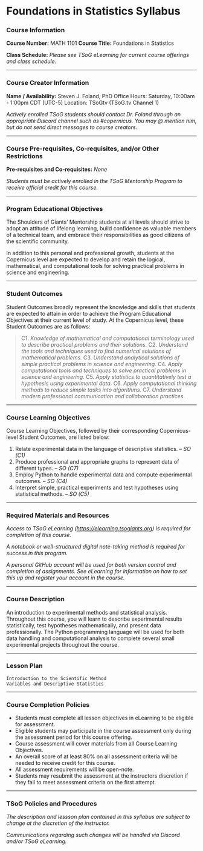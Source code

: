 # Foundations in Statistics Syllabus

### Course Information
**Course Number:** MATH 1101
**Course Title:** Foundations in Statistics

**Class Schedule:** *Please see TSoG eLearning for current course offerings and class schedule.*

----
### Course Creator Information
**Name / Availability:** 
	Steven J. Foland, PhD
	Office Hours: Saturday, 10:00am - 1:00pm CDT (UTC-5)
	Location: TSoGtv (TSoG.tv Channel 1)
	
*Actively enrolled TSoG students should contact Dr. Foland through an appropriate Discord channel such as #copernicus. You may @ mention him, but do not send direct messages to course creators.*

----


### Course Pre-requisites, Co-requisites, and/or Other Restrictions
**Pre-requisites and Co-requisites:** *None*

*Students must be actively enrolled in the TSoG Mentorship Program to receive official credit for this course.*

----

### Program Educational Objectives
The Shoulders of Giants’ Mentorship students at all levels should strive to adopt an attitude of lifelong learning, build confidence as valuable members of a technical team, and embrace their responsibilities as good citizens of the scientific community.

In addition to this personal and professional growth, students at the Copernicus level are expected to develop and retain the logical, mathematical, and computational tools for solving practical problems in science and engineering.

----
### Student Outcomes
Student Outcomes broadly represent the knowledge and skills that students are expected to attain in order to achieve the Program Educational Objectives at their current level of study. At the Copernicus level, these Student Outcomes are as follows:
>C1. *Knowledge of mathematical and computational terminology used to describe practical problems and their solutions.*
C2. *Understand the tools and techniques used to find numerical solutions of mathematical problems.*
C3. *Understand analytical solutions of simple practical problems in science and engineering.*
C4. *Apply computational tools and techniques to solve practical problems in science and engineering.*
C5. *Apply statistics to quantitatively test a hypothesis using experimental data.*
C6. *Apply computational thinking methods to reduce simple tasks into algorithms.*
C7. *Understand modern professional communication and collaboration practices.*

----
### Course Learning Objectives
Course Learning Objectives, followed by their corresponding Copernicus-level Student Outcomes, are listed below:
1. Relate experimental data in the language of descriptive statistics. – *SO (C1)*
2. Produce professional and appropriate graphs to represent data of different types. – *SO (C7)*
3. Employ Python to handle experimental data and compute experimental outcomes. – *SO (C4)*
4. Interpret simple, practical experiments and test hypotheses using statistical methods. – *SO (C5)*

----
### Required Materials and Resources
*Access to TSoG eLearning (https://elearning.tsogiants.org) is required for completion of this course.*

*A notebook or well-structured digital note-taking method is required for success in this program.*

*A personal GitHub account will be used for both version control and completion of assignments. See eLearning for information on how to set this up and register your account in the course.*

----
### Course Description
An introduction to experimental methods and statistical analysis. Throughout this course, you will learn to describe experimental results statistically, test hypotheses mathematically, and present data professionally. The Python programming language will be used for both data handling and computational analysis to complete several small experimental projects throughout the course.

----
### Lesson Plan
	Introduction to the Scientific Method
	Variables and Descriptive Statistics

----
### Course Completion Policies
* Students must complete all lesson objectives in eLearning to be eligible for assessment.
* Eligible students may participate in the course assessment only during the assessment period for this course offering.
* Course assessment will cover materials from all Course Learning Objectives.
* An overall score of at least 80% on all assessment criteria will be needed to receive credit for this course.
* All assessment requirements will be open-note.
* Students may resubmit the assessment at the instructors discretion if they fail to meet assessment criteria on the first attempt.

----
### TSoG Policies and Procedures
*The description and lessson plan contained in this syllabus are subject to change at the discretion of the instructor.*

*Communications regarding such changes will be handled via Discord and/or TSoG eLearning.*

